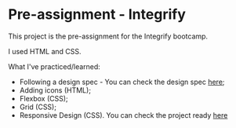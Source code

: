 # Pre-assignment - Integrify

This project is the pre-assignment for the Integrify bootcamp.

I used HTML and CSS.

What I've practiced/learned:

- Following a design spec - You can check the design spec [here](https://github.com/Integrify-Finland/ISA-HTML-CSS-PreAssignment);
- Adding icons (HTML);
- Flexbox (CSS);
- Grid (CSS);
- Responsive Design (CSS).
You can check the project ready [here](https://yasmingsdm.github.io/integrify-preassignment/)
